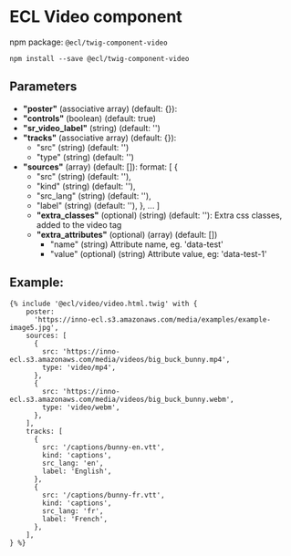# ECL Video component

npm package: `@ecl/twig-component-video`

```shell
npm install --save @ecl/twig-component-video
```

## Parameters

- **"poster"** (associative array) (default: {}):
- **"controls"** (boolean) (default: true)
- **"sr_video_label"** (string) (default: '')
- **"tracks"** (associative array) (default: {}):
  - "src" (string) (default: '')
  - "type" (string) (default: '')
- **"sources"** (array) (default: []): format: [
  {
  - "src" (string) (default: ''),
  - "kind" (string) (default: ''),
  - "src_lang" (string) (default: ''),
  - "label" (string) (default: ''),
    },
    ...
    ]
  - **"extra_classes"** (optional) (string) (default: ''): Extra css classes, added to the video tag
  - **"extra_attributes"** (optional) (array) (default: [])
    - "name" (string) Attribute name, eg. 'data-test'
    - "value" (optional) (string) Attribute value, eg: 'data-test-1'

## Example:

<!-- prettier-ignore -->
```twig
{% include '@ecl/video/video.html.twig' with { 
    poster:  
      'https://inno-ecl.s3.amazonaws.com/media/examples/example-image5.jpg',  
    sources: [ 
      { 
        src: 'https://inno-ecl.s3.amazonaws.com/media/videos/big_buck_bunny.mp4', 
        type: 'video/mp4', 
      }, 
      { 
        src: 'https://inno-ecl.s3.amazonaws.com/media/videos/big_buck_bunny.webm', 
        type: 'video/webm', 
      }, 
    ], 
    tracks: [ 
      { 
        src: '/captions/bunny-en.vtt', 
        kind: 'captions', 
        src_lang: 'en', 
        label: 'English', 
      }, 
      {
        src: '/captions/bunny-fr.vtt', 
        kind: 'captions', 
        src_lang: 'fr', 
        label: 'French', 
      }, 
    ], 
} %} 
```
